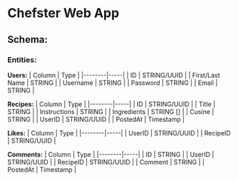 <h1>Chefster Web App</h1>

<h2>Schema:</h2>
<h3>Entities:</h3>

**Users:**
| Column | Type |
|--------|-----|
| ID | STRING/UUID |
| First/Last Name | STRING |
| Username | STRING |
| Password | STRING |
| Email | STRING |

**Recipes:**
| Column | Type |
|--------|-----|
| ID | STRING/UUID |
| Title | STRING |
| Instructions | STRING |
| Ingredients | STRING [] |
| Cusine | STRING |
| UserID |  STRING/UUID |
| PostedAt | Timestamp | 

**Likes:**
| Column | Type |
|--------|-----|
| UserID | STRING/UUID |
| RecipeID | STRING/UUID | 

**Comments:**
| Column | Type |
|--------|-----|
| ID | STRING |
| UserID | STRING/UUID |
| RecipeID | STRING/UUID |
| Comment | STRING |
| PostedAt | Timestamp | 
